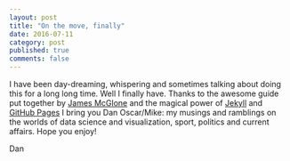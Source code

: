 ```yaml
---
layout: post
title: "On the move, finally"
date: 2016-07-11
category: post
published: true
comments: false
---
```

I have been day-dreaming, whispering and sometimes talking about doing this for a long long time.  Well I finally have.  Thanks to the awesome guide put together by [James McGlone](http://jmcglone.com/guides/github-pages/) and the magical power of [Jekyll](http://jekyllrb.com) and [GitHub Pages](https://pages.github.com/) I bring you Dan Oscar/Mike: my musings and ramblings on the worlds of data science and visualization, sport, politics and current affairs.  Hope you enjoy!

Dan
